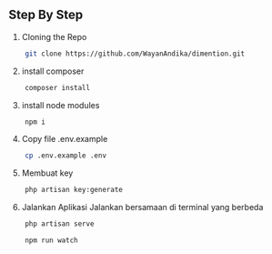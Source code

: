 ## Step By Step

1. Cloning the Repo

```sh
    git clone https://github.com/WayanAndika/dimention.git
```
2. install composer

```sh
    composer install
```
3. install node modules

```sh
    npm i
```
4. Copy file .env.example

```sh
    cp .env.example .env
```
5. Membuat key

```sh
    php artisan key:generate
```

6. Jalankan Aplikasi
   Jalankan bersamaan di terminal yang berbeda
```sh
    php artisan serve
```
```sh
    npm run watch
```

